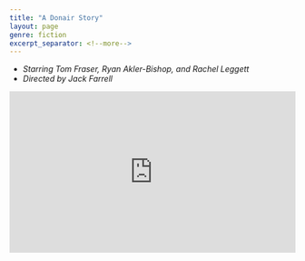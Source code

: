 ```yaml
---
title: "A Donair Story"
layout: page
genre: fiction
excerpt_separator: <!--more-->
---
```

- *Starring Tom Fraser, Ryan Akler-Bishop, and Rachel Leggett*
- *Directed by Jack Farrell*

<div style="margin-top:1em;margin-bottom:1em">
  <div style="position:relative;padding-top:56.25%;">
    <iframe src="https://www.youtube.com/embed/OnenyniURts" frameborder="0" allowfullscreen
      style="position:absolute;top:0;left:0;width:100%;height:100%;"></iframe>
  </div>
</div>
